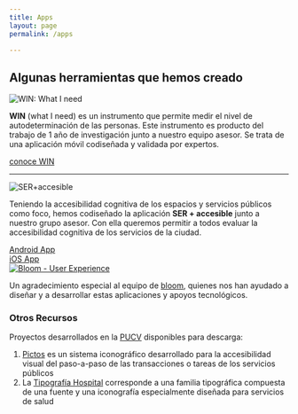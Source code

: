 ```yaml
---
title: Apps
layout: page
permalink: /apps

---
```

<h2>Algunas herramientas que hemos creado</h2>

<div class='logo'>
	<img src='{{ site.baseurl }}/assets/img/logo-win.svg' title='WIN: What I need' >
</div>

<strong>WIN</strong> (what I need) es un instrumento que permite medir el nivel de autodeterminación de las personas. Este instrumento es producto del trabajo de 1 año de investigación junto a nuestro equipo asesor. Se trata de una aplicación móvil codiseñada y validada por expertos.  
<div class="button">
	<a href='http://apoyos.win' title='What I need'>conoce WIN</a>
</div>

<hr class='divider'>

<div class='logo'>
	<img src='{{ site.baseurl }}/assets/img/logo-ser.svg' title='SER+accesible'>
</div>

Teniendo la accesibilidad cognitiva de los espacios y servicios públicos como foco, hemos codiseñado la aplicación <strong>SER + accesible</strong> junto a nuestro grupo asesor. Con ella queremos permitir a todos evaluar la accesibilidad cognitiva de los servicios de la ciudad.

<div class="button">
	<a href='https://play.google.com/store/apps/details?id=app.sermasaccesible&hl=es' title='Ser+Accesible en Google Play'>Android App</a>
</div>

<div class="button">
	<a href='https://apps.apple.com/cl/app/ser-accesible/id1483483140' title='Ser+Accesible en Apple App Store'>iOS App</a>
</div>

<div class='thanks'>

<a class='logo' href='https://bloom-ux.com'>
	<img src='{{ site.baseurl }}/assets/img/logo-bloom.svg' title='Bloom - User Experience'>
</a>

<p>Un agradecimiento especial al equipo de <a title='Bloom UX' href='https://bloom-ux.com'>bloom</a>, quienes nos han ayudado a diseñar y a desarrollar estas aplicaciones y apoyos tecnológicos.</p>  
</div>

<h3>Otros Recursos</h3>
<p>Proyectos desarrollados en la <a href="http://pucv.cl">PUCV</a> disponibles para descarga:</p>
<ol>
	<li><a href="http://github.com/eadpucv/pictos">Pictos</a> es un sistema iconográfico desarrollado para la accesibilidad visual del paso-a-paso de las transacciones o tareas de los servicios públicos</li>
	<li>La <a href="https://github.com/eadpucv/tipografia-hospital">Tipografía Hospital</a> corresponde a una familia tipográfica compuesta de una fuente y una iconografía especialmente diseñada para servicios de salud</li>
</ol>